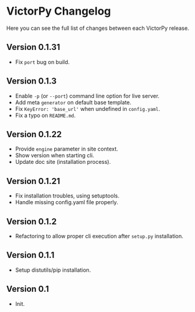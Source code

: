VictorPy Changelog
===============

Here you can see the full list of changes between each VictorPy release.

Version 0.1.31
--------------

- Fix `port` bug on build.

Version 0.1.3
-------------

- Enable `-p` (or `--port`) command line option for live server.
- Add meta `generator` on default base template.
- Fix `KeyError: 'base_url'` when undefined in `config.yaml`.
- Fix a typo on `README.md`.

Version 0.1.22
--------------

- Provide `engine` parameter in site context.
- Show version when starting cli.
- Update doc site (installation process).

Version 0.1.21
--------------

- Fix installation troubles, using setuptools.
- Handle missing config.yaml file properly.

Version 0.1.2
-------------

- Refactoring to allow proper cli execution after `setup.py` installation.

Version 0.1.1
-------------

- Setup distutils/pip installation.

Version 0.1
-----------

- Init.